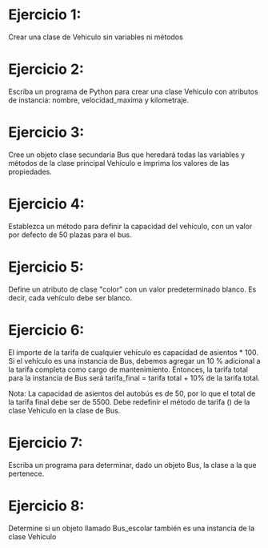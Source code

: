 # Ejercicio 1: 
Crear una clase de Vehiculo sin variables ni métodos

# Ejercicio 2: 
Escriba un programa de Python para crear una clase Vehiculo con atributos de instancia: nombre, velocidad_maxima y kilometraje.

# Ejercicio 3: 
Cree un objeto clase secundaria Bus que heredará todas las variables y métodos de la clase principal Vehículo e imprima los valores de las propiedades.

# Ejercicio 4: 
Establezca un método para definir la capacidad del vehículo, con un valor por defecto de 50 plazas para el bus.

# Ejercicio 5: 
Define un atributo de clase "color" con un valor predeterminado blanco. Es decir, cada vehículo debe ser blanco.

# Ejercicio 6:
El importe de la tarifa de cualquier vehículo es capacidad de asientos * 100. 
Si el vehículo es una instancia de Bus, debemos agregar un 10 % adicional a la tarifa completa como cargo de mantenimiento. 
Entonces, la tarifa total para la instancia de Bus será 
tarifa_final = tarifa total + 10% de la tarifa total.

Nota: La capacidad de asientos del autobús es de 50, por lo que el total de la tarifa final debe ser de 5500. Debe redefinir el método de tarifa () de la clase Vehiculo en la clase de Bus.

# Ejercicio 7:
Escriba un programa para determinar, dado un objeto Bus,  la clase a la que pertenece.

# Ejercicio 8: 
Determine si un objeto llamado Bus_escolar también es una instancia de la clase Vehiculo